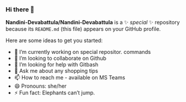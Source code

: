 ### Hi there 👋


**Nandini-Devabattula/Nandini-Devabattula** is a ✨ _special_ ✨ repository because its `README.md` (this file) appears on your GitHub profile.

Here are some ideas to get you started:

- 🔭 I’m currently working on special repositor. commands
- 👯 I’m looking to collaborate on Github
- 🤔 I’m looking for help with Gitbash
- 💬 Ask me about any shopping tips
- 📫 How to reach me - available on MS Teams
- 😄 Pronouns: she/her
- ⚡ Fun fact: Elephants can’t jump.

